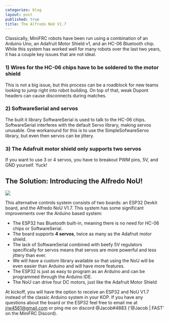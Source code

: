 ```yaml
---
categories: blog
layout: post
published: true
title: The Alfredo NoU V1.7
---
```

Classically, MiniFRC robots have been run using a combination of an Arduino Uno, an Adafruit Motor Shield v1, and an HC-06 Bluetooth chip. While this system has worked well for many robots over the last two years, it has a couple key issues that are not ideal.

### 1) Wires for the HC-06 chips have to be soldered to the motor shield
This is not a big issue, but this process can be a roadblock for new teams looking to jump right into robot building. On top of that, weak Dupont headers can cause disconnects during matches.

### 2) SoftwareSerial and servos
The built it library SoftwareSerial is used to talk to the HC-06 chips. SoftwareSerial interferes with the default Servo library, making servos unusable. One workaround for this is to use the SimpleSofwareServo library, but even then servos can be jittery.

### 3) The Adafruit motor shield only supports two servos
If you want to use 3 or 4 servos, you have to breakout PWM pins, 5V, and GND yourself. Yuck!

## The Solution: Introducing the Alfredo NoU!

![]({{site.baseurl}}/images/IMG_20190415_203423.jpg)

This alternative controls system consists of two boards: an ESP32 Devkit board, and the Alfredo NoU V1.7. This system has some significant improvements over the Arduino based system:

- The ESP32 has Bluetooth built-in, meaning there is no need for HC-06 chips or SoftwareSerial.
- The board supports **4 servos**, twice as many as the Adafruit motor shield.
- The lack of SoftwareSerial combined with beefy 5V regulators specifically for servos means that servos are more powerful and less jittery than ever.
- We will have a custom library available so that using the NoU will be even easier than Arduino and will have more features.
- The ESP32 is just as easy to program as an Arduino and can be programmed through the Arduino IDE.
- The NoU can drive four DC motors, just like the Adafruit Motor Shield

At kickoff, you will have the option to receive an ESP32 and NoU V1.7 instead of the classic Arduino system in your KOP. If you have any questions about the board or the ESP32 feel free to email me at jrw4561@gmail.com or ping me on discord @Jacob#4883 ('@Jacob \| FAST' on the MiniFRC Discord).

